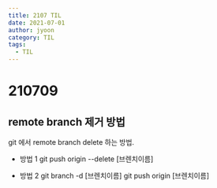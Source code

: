 ```yaml
---
title: 2107 TIL
date: 2021-07-01
author: jyoon
category: TIL
tags:
  - TIL
---
```

# 210709

## remote branch 제거 방법

git 에서 remote branch delete 하는 방법.

* 방법 1
git push origin --delete [브렌치이름]

* 방법 2
git branch -d [브렌치이름]
git push origin [브렌치이름]
